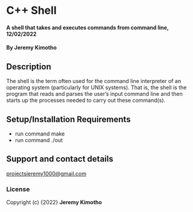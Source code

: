 # C++ Shell
#### A shell that takes and executes commands from command line, 12/02/2022
#### By **Jeremy Kimotho**
## Description
The shell is the term often used for the command line interpreter of an operating system
(particularly for UNIX systems). That is, the shell is the program that reads and parses
the user’s input command line and then starts up the processes needed to carry out these
command(s). 
## Setup/Installation Requirements
* run command make
* run command ./out
## Support and contact details
projectsjeremy1000@gmail.com
### License
Copyright (c) {2022} **Jeremy Kimotho**

